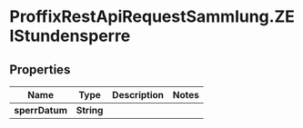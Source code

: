 # ProffixRestApiRequestSammlung.ZEIStundensperre

## Properties
Name | Type | Description | Notes
------------ | ------------- | ------------- | -------------
**sperrDatum** | **String** |  | 


